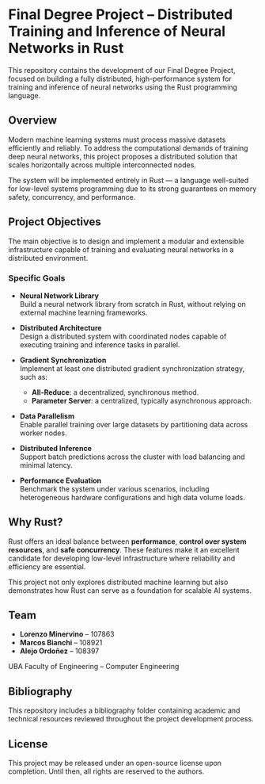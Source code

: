 # Final Degree Project – Distributed Training and Inference of Neural Networks in Rust

This repository contains the development of our Final Degree Project, focused on building a fully distributed, high-performance system for training and inference of neural networks using the Rust programming language.

## Overview

Modern machine learning systems must process massive datasets efficiently and reliably. To address the computational demands of training deep neural networks, this project proposes a distributed solution that scales horizontally across multiple interconnected nodes.

The system will be implemented entirely in Rust — a language well-suited for low-level systems programming due to its strong guarantees on memory safety, concurrency, and performance.

## Project Objectives

The main objective is to design and implement a modular and extensible infrastructure capable of training and evaluating neural networks in a distributed environment.

### Specific Goals

- **Neural Network Library**  
  Build a neural network library from scratch in Rust, without relying on external machine learning frameworks.

- **Distributed Architecture**  
  Design a distributed system with coordinated nodes capable of executing training and inference tasks in parallel.

- **Gradient Synchronization**  
  Implement at least one distributed gradient synchronization strategy, such as:
  - **All-Reduce**: a decentralized, synchronous method.
  - **Parameter Server**: a centralized, typically asynchronous approach.

- **Data Parallelism**  
  Enable parallel training over large datasets by partitioning data across worker nodes.

- **Distributed Inference**  
  Support batch predictions across the cluster with load balancing and minimal latency.

- **Performance Evaluation**  
  Benchmark the system under various scenarios, including heterogeneous hardware configurations and high data volume loads.

## Why Rust?

Rust offers an ideal balance between **performance**, **control over system resources**, and **safe concurrency**. These features make it an excellent candidate for developing low-level infrastructure where reliability and efficiency are essential.

This project not only explores distributed machine learning but also demonstrates how Rust can serve as a foundation for scalable AI systems.

## Team

- **Lorenzo Minervino** – 107863  
- **Marcos Bianchi** – 108921  
- **Alejo Ordoñez** – 108397  

UBA
Faculty of Engineering – Computer Engineering

## Bibliography

This repository includes a bibliography folder containing academic and technical resources reviewed throughout the project development process.

## License

This project may be released under an open-source license upon completion. Until then, all rights are reserved to the authors.
